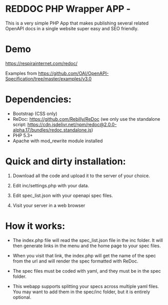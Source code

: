 # REDDOC PHP Wrapper APP - 

This is a very simple PHP App that makes publishing several related OpenAPI docs in a single website super easy and SEO friendly.


# Demo
https://respirainternet.com/redoc/

Examples from https://github.com/OAI/OpenAPI-Specification/tree/master/examples/v3.0


# Dependencies:
- Bootstrap (CSS only)
- ReDoc: https://github.com/Rebilly/ReDoc (we only use the standalone script: https://cdn.jsdelivr.net/npm/redoc@2.0.0-alpha.17/bundles/redoc.standalone.js)
- PHP 5.3+
- Apache with mod_rewrite module installed


# Quick and dirty installation:
	
1. Download all the code and upload it to the server of your choice.

2. Edit inc/settings.php with your data.

3. Edit spec_list.json with your openapi spec files.

4. Visit your server in a web browser



# How it works:

- The index.php file will read the spec_list.json file in the inc folder. It will then generate links in the menu and the home page to your spec files.

- When you visit that link, the index.php will get the name of the spec from the url and will render the spec formatted with ReDoc.

- The spec files must be coded with yaml, and they must be in the spec folder.

- This webapp supports splitting your specs across multiple yaml files. You may want to add them in the spec/inc folder, but it is entirely optional.



